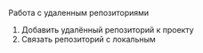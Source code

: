 Работа с удаленным репозиториями
1. Добавить удалённый репозиторий к проекту
3. Связать репозиторий с локальным

